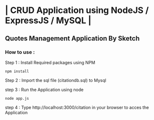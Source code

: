# | CRUD Application using NodeJS / ExpressJS / MySQL |
## Quotes Management Application By Sketch
### How to use : 

Step 1 : Install Required packages using NPM

```
npm install
```

Step 2 : Import the sql file (citationdb.sql) to Mysql

step 3 : Run the Application using node 

```
node app.js
```

step 4 : Type http://localhost:3000/citation in your browser to acces the Application
